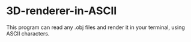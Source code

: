 # 3D-renderer-in-ASCII
This program can read any .obj files and render it in your terminal, using ASCII characters.
